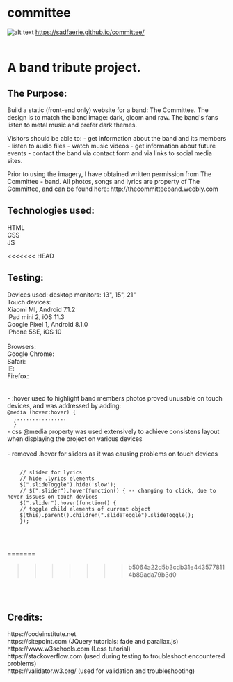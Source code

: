 # committee
![alt text](https://github.com/sadfaerie/committee/blob/master/images/project.png)
https://sadfaerie.github.io/committee/<br><br>
<h1>A band tribute project.</h1>

<h2>The Purpose:</h2>

<p>Build a static (front-end only) website for a band: The Committee. 
The design is to match the band image: dark, gloom and raw. 
The band's fans listen to metal music and prefer dark themes.</p>

<p>Visitors should be able to:
- get information about the band and its members
- listen to audio files
- watch music videos 
- get information about future events
- contact the band via contact form and via links to social media sites. </p>


<p>Prior to using the imagery, I have obtained written permission from The Committee - band. 
All photos, songs and lyrics are property of The Committee, and can be found here: http://thecommitteeband.weebly.com</p>


<h2>Technologies used:</h2>
HTML<br>
CSS<br>
JS<br>

<<<<<<< HEAD
<h2>Testing:</h2>
Devices used: desktop monitors: 13", 15", 21"<br>
Touch devices: <br>
Xiaomi MI, Android 7.1.2<br>
iPad mini 2, iOS 11.3<br>
Google Pixel 1, Android 8.1.0<br>
iPhone 5SE, iOS 10<br>
<br>
Browsers: <br>
Google Chrome: <br>
Safari: <br>
IE: <br>
Firefox: <br>
<br>
<br>
- :hover used to highlight band members photos proved unusable on touch devices, and was addressed by adding: <br>
  <code>@media (hover:hover) {
  .................
  }</code>
<br>
- css @media property was used extensively to achieve consistens layout when displaying the project on various devices<br>
<br>
- removed .hover for sliders as it was causing problems on touch devices
<p><code>
    // slider for lyrics
    // hide .lyrics elements
    $(".slideToggle").hide('slow');
    // $(".slider").hover(function() { -- changing to click, due to hover issues on touch devices
    $(".slider").hover(function() {
    // toggle child elements of current object
    $(this).parent().children(".slideToggle").slideToggle();
    });
  </code></p>
<br>



=======
>>>>>>> b5064a22d5b3cdb31e4435778114b89ada79b3d0

<br><br>

<h2>Credits:</h2>
https://codeinstitute.net<br>
https://sitepoint.com (JQuery tutorials: fade and parallax.js)<br>
https://www.w3schools.com (Less tutorial)<br>
https://stackoverflow.com (used during testing to troubleshoot encountered problems)<br>
https://validator.w3.org/ (used for validation and troubleshooting)<br><br>

